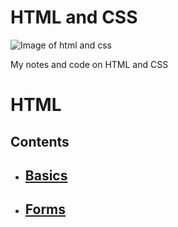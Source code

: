 # HTML and CSS

![Image of html and css](https://www.lambdatest.com/blog/wp-content/uploads/2018/11/JPG-2.jpg)

My notes and code on HTML and CSS

# **HTML**

## **Contents**

- ## [Basics](https://github.com/macklark/html-and-css)
- ## [Forms](https://github.com/macklark/html-and-css)
